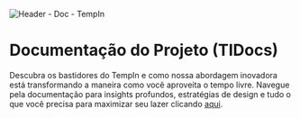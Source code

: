 ![Header - Doc - TempIn](https://github.com/iannovais/tiaw-tempin/assets/136115980/f49d3b15-c5d6-4bed-9764-cfadf78b9882)

# Documentação do Projeto (TIDocs)

Descubra os bastidores do TempIn e como nossa abordagem inovadora está transformando a maneira como você aproveita o tempo livre. Navegue pela documentação para insights profundos, estratégias de design e tudo o que você precisa para maximizar seu lazer clicando [aqui](https://icei-puc-minas-pples-ti.github.io/plf-es-2023-2-ti1-0385100-tempo-livre-inutilizado/docs/Documenta%C3%A7%C3%A3o/documentacao.html).
